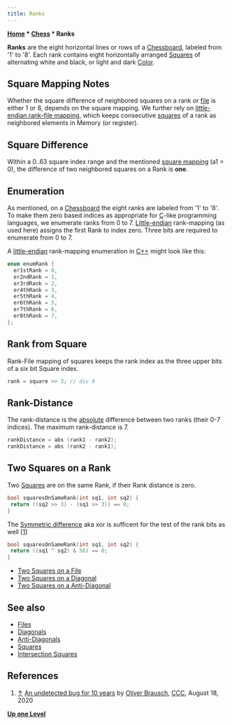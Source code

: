 ```yaml
---
title: Ranks
---
```

**[Home](Home "Home") \* [Chess](Chess "Chess") \* Ranks**


**Ranks** are the eight horizontal lines or rows of a [Chessboard](Chessboard "Chessboard"), labeled from '1' to '8'. Each rank contains eight horizontally arranged [Squares](Squares "Squares") of alternating white and black, or light and dark [Color](Color "Color"). 



## Square Mapping Notes


Whether the square difference of neighbored squares on a rank or [file](Files "Files") is either 1 or 8, depends on the square mapping. We further rely on [little-endian rank-file mapping](Square_Mapping_Considerations#LittleEndianRankFileMapping "Square Mapping Considerations"), which keeps consecutive [squares](Squares "Squares") of a rank as neighbored elements in Memory (or register).



## Square Difference


Within a 0..63 square index range and the mentioned [square mapping](Square_Mapping_Considerations#LittleEndianRankFileMapping "Square Mapping Considerations") (a1 = 0), the difference of two neighbored squares on a Rank is **one**.



## Enumeration


As mentioned, on a [Chessboard](Chessboard "Chessboard") the eight ranks are labeled from '1' to '8'. To make them zero based indices as appropriate for [C](C "C")-like programming languages, we enumerate ranks from 0 to 7. [Little-endian](Little-endian "Little-endian") rank-mapping (as used here) assigns the first Rank to index zero. Three bits are required to enumerate from 0 to 7.


A [little-endian](Little-endian "Little-endian") rank-mapping enumeration in [C++](Cpp "Cpp") might look like this: 




```C++
enum enumRank {
  er1stRank = 0,
  er2ndRank = 1,
  er3rdRank = 2,
  er4thRank = 3,
  er5thRank = 4,
  er6thRank = 5,
  er7thRank = 6,
  er8thRank = 7,
};

```

## Rank from Square


Rank-File mapping of squares keeps the rank index as the three upper bits of a six bit Square index.




```C++
rank = square >> 3; // div 8

```





## Rank-Distance


The rank-distance is the [absolute](Avoiding_Branches#Abs "Avoiding Branches") difference between two ranks (their 0-7 indices). The maximum rank-distance is 7.




```C++
rankDistance = abs (rank1 - rank2);
rankDistance = abs (rank2 - rank1);

```





## Two Squares on a Rank


Two [Squares](Squares "Squares") are on the same Rank, if their Rank distance is zero. 




```C++
bool squaresOnSameRank(int sq1, int sq2) {
 return ((sq2 >> 3) - (sq1 >> 3)) == 0;
}

```

The [Symmetric difference](https://en.wikipedia.org/wiki/Symmetric_difference) aka xor is sufficent for the test of the rank bits as well <a id="cite-note-1" href="#cite-ref-1">[1]</a>




```C++
bool squaresOnSameRank(int sq1, int sq2) {
 return ((sq1 ^ sq2) & 56) == 0;
}

```

* [Two Squares on a File](Files#TwoSquares "Files")
* [Two Squares on a Diagonal](Diagonals#TwoSquares "Diagonals")
* [Two Squares on a Anti-Diagonal](Anti-Diagonals#TwoSquares "Anti-Diagonals")


## See also


* [Files](Files "Files")
* [Diagonals](Diagonals "Diagonals")
* [Anti-Diagonals](Anti-Diagonals "Anti-Diagonals")
* [Squares](Squares "Squares")
* [Intersection Squares](Intersection_Squares "Intersection Squares")


## References


1. <a id="cite-ref-1" href="#cite-note-1">↑</a> [An undetected bug for 10 years](http://talkchess.com/forum3/viewtopic.php?f=7&t=74821) by [Oliver Brausch](Oliver_Brausch "Oliver Brausch"), [CCC](CCC "CCC"), August 18, 2020

**[Up one Level](Chess "Chess")**







 
